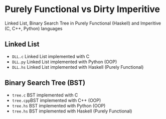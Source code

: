 # Purely Functional vs Dirty Imperitive
Linked List, Binary Search Tree in Purely Functional (Haskell) and Imperitive (C, C++, Python) languages 

## Linked List
- `DLL.c`   Linked List implemented with C
- `DLL.py`  Linked List implemented with Python (OOP)
- `DLL.hs`  Linked List implemented with Haskell (Purely Functional)

## Binary Search Tree (BST)
- `tree.c`  BST implemented with C
- `tree.cpp`BST implemented with C++ (OOP)
- `tree.hs` BST implemented with Python (OOP)
- `tree.hs` BST implemented with Haskell (Purely Functional)

